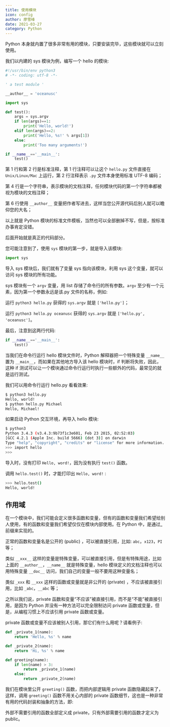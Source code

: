 ```yaml
---
title: 使用模块
icon: config
author: 廖雪峰
date: 2021-03-27
category: Python
---
```


Python 本身就内置了很多非常有用的模块，只要安装完毕，这些模块就可以立刻使用。

<!-- more -->

我们以内建的 sys 模块为例，编写一个 hello 的模块:

```py
#!/usr/bin/env python3
# -*- coding: utf-8 -*-

' a test module '

__author__ = 'oceanusc'

import sys

def test():
    args = sys.argv
    if len(args)==1:
        print('Hello, world!')
    elif len(args)==2:
        print('Hello, %s!' % args[1])
    else:
        print('Too many arguments!')

if __name__=='__main__':
    test()
```

第 1 行和第 2 行是标准注释，第 1 行注释可以让这个 `hello.py` 文件直接在 `Unix/Linux/Mac` 上运行，第 2 行注释表示 `.py` 文件本身使用标准 UTF-8 编码；

第 4 行是一个字符串，表示模块的文档注释，任何模块代码的第一个字符串都被视为模块的文档注释；

第 6 行使用 `__author__` 变量把作者写进去，这样当您公开源代码后别人就可以瞻仰您的大名；

以上就是 Python 模块的标准文件模板，当然也可以全部删掉不写，但是，按标准办事肯定没错。

后面开始就是真正的代码部分。

您可能注意到了，使用 `sys` 模块的第一步，就是导入该模块:

```py
import sys
```

导入 sys 模块后，我们就有了变量 sys 指向该模块，利用 sys 这个变量，就可以访问 sys 模块的所有功能。

sys 模块有一个 `argv` 变量，用 list 存储了命令行的所有参数。`argv` 至少有一个元素，因为第一个参数永远是该.py 文件的名称，例如:

运行 `python3 hello.py` 获得的 `sys.argv` 就是 `['hello.py']`；

运行 `python3 hello.py oceanusc` 获得的 `sys.argv` 就是 `['hello.py', 'oceanusc']`。

最后，注意到这两行代码:

```py
if __name__=='__main__':
    test()
```

当我们在命令行运行 hello 模块文件时，Python 解释器把一个特殊变量 `__name__` 置为 `__main__`，而如果在其他地方导入该 hello 模块时，if 判断将失败，因此，这种 if 测试可以让一个模块通过命令行运行时执行一些额外的代码，最常见的就是运行测试。

我们可以用命令行运行 hello.py 看看效果:

```sh
$ python3 hello.py
Hello, world!
$ python hello.py Michael
Hello, Michael!
```

如果启动 Python 交互环境，再导入 hello 模块:

```sh
$ python3
Python 3.4.3 (v3.4.3:9b73f1c3e601, Feb 23 2015, 02:52:03)
[GCC 4.2.1 (Apple Inc. build 5666) (dot 3)] on darwin
Type "help", "copyright", "credits" or "license" for more information.
>>> import hello
>>>
```

导入时，没有打印 `Hello, word!`，因为没有执行 `test()` 函数。

调用 `hello.test()` 时，才能打印出 `Hello, word!` :

```sh
>>> hello.test()
Hello, world!
```

## 作用域

在一个模块中，我们可能会定义很多函数和变量，但有的函数和变量我们希望给别人使用，有的函数和变量我们希望仅仅在模块内部使用。在 Python 中，是通过\_前缀来实现的。

正常的函数和变量名是公开的 (public) ，可以被直接引用，比如: `abc`，`x123`，`PI` 等；

类似 `__xxx__` 这样的变量是特殊变量，可以被直接引用，但是有特殊用途，比如上面的 `__author__`，`__name__` 就是特殊变量，hello 模块定义的文档注释也可以用特殊变量 `__doc__` 访问，我们自己的变量一般不要用这种变量名；

类似 `_xxx` 和 `__xxx` 这样的函数或变量就是非公开的 (private) ，不应该被直接引用，比如 `_abc`，`__abc` 等；

之所以我们说，private 函数和变量“不应该”被直接引用，而不是“不能”被直接引用，是因为 Python 并没有一种方法可以完全限制访问 private 函数或变量，但是，从编程习惯上不应该引用 private 函数或变量。

private 函数或变量不应该被别人引用，那它们有什么用呢？请看例子:

```py
def _private_1(name):
    return 'Hello, %s' % name

def _private_2(name):
    return 'Hi, %s' % name

def greeting(name):
    if len(name) > 3:
        return _private_1(name)
    else:
        return _private_2(name)
```

我们在模块里公开 `greeting()` 函数，而把内部逻辑用 private 函数隐藏起来了，这样，调用 `greeting()` 函数不用关心内部的 private 函数细节，这也是一种非常有用的代码封装和抽象的方法，即:

外部不需要引用的函数全部定义成 private，只有外部需要引用的函数才定义为 public。

